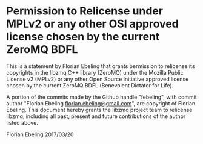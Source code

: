 # Permission to Relicense under MPLv2 or any other OSI approved license chosen by the current ZeroMQ BDFL

This is a statement by Florian Ebeling that grants permission to
relicense its copyrights in the libzmq C++ library (ZeroMQ) under the
Mozilla Public License v2 (MPLv2) or any other Open Source Initiative
approved license chosen by the current ZeroMQ BDFL (Benevolent
Dictator for Life).

A portion of the commits made by the Github handle "febeling", with
commit author "Florian Ebeling <florian.ebeling@gmail.com>", are
copyright of Florian Ebeling.  This document hereby grants the libzmq
project team to relicense libzmq, including all past, present and
future contributions of the author listed above.

Florian Ebeling
2017/03/20

